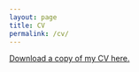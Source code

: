 ```yaml
---
layout: page
title: CV
permalink: /cv/
---
```


[Download a copy of my CV here.](https://github.com/marcyshieh/marcyshieh.github.io/blob/e6cca07ecad45209443af86607896d5d1a7395ff/files/shieh_cv.pdf)

<object data="https://github.com/marcyshieh/marcyshieh.github.io/blob/e6cca07ecad45209443af86607896d5d1a7395ff/files/shieh_cv.pdf" width="1000" height="1000" type='application/pdf'></object>
